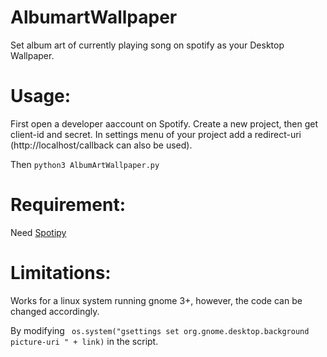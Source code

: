 # AlbumartWallpaper
Set album art of currently playing song on spotify as your Desktop Wallpaper.

# Usage:

First open a developer aaccount on Spotify. Create a new project, then get client-id and secret. In settings menu of your project add a redirect-uri (http://localhost/callback can also be used). 
        
Then `python3 AlbumArtWallpaper.py`

# Requirement:

Need [Spotipy](https://github.com/plamere/spotipy)

# Limitations:
Works for a linux system running gnome 3+, however, the code can be changed accordingly. 

By modifying ` os.system("gsettings set org.gnome.desktop.background picture-uri " + link)` in the script.

